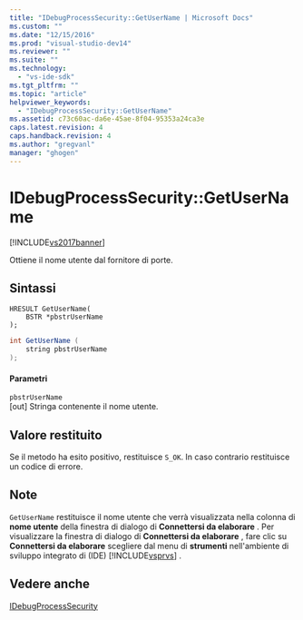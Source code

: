 ```yaml
---
title: "IDebugProcessSecurity::GetUserName | Microsoft Docs"
ms.custom: ""
ms.date: "12/15/2016"
ms.prod: "visual-studio-dev14"
ms.reviewer: ""
ms.suite: ""
ms.technology: 
  - "vs-ide-sdk"
ms.tgt_pltfrm: ""
ms.topic: "article"
helpviewer_keywords: 
  - "IDebugProcessSecurity::GetUserName"
ms.assetid: c73c60ac-da6e-45ae-8f04-95353a24ca3e
caps.latest.revision: 4
caps.handback.revision: 4
ms.author: "gregvanl"
manager: "ghogen"
---
```

# IDebugProcessSecurity::GetUserName
[!INCLUDE[vs2017banner](../../../code-quality/includes/vs2017banner.md)]

Ottiene il nome utente dal fornitore di porte.  
  
## Sintassi  
  
```cpp#  
HRESULT GetUserName(  
    BSTR *pbstrUserName  
);  
```  
  
```c#  
int GetUserName (  
    string pbstrUserName  
);  
```  
  
#### Parametri  
 `pbstrUserName`  
 \[out\]  Stringa contenente il nome utente.  
  
## Valore restituito  
 Se il metodo ha esito positivo, restituisce `S_OK`.  In caso contrario restituisce un codice di errore.  
  
## Note  
 `GetUserName` restituisce il nome utente che verrà visualizzata nella colonna di **nome utente** della finestra di dialogo di **Connettersi da elaborare** .  Per visualizzare la finestra di dialogo di **Connettersi da elaborare** , fare clic su **Connettersi da elaborare** scegliere dal menu di **strumenti** nell'ambiente di sviluppo integrato di \(IDE\) [!INCLUDE[vsprvs](../../../code-quality/includes/vsprvs_md.md)] .  
  
## Vedere anche  
 [IDebugProcessSecurity](../../../extensibility/debugger/reference/idebugprocesssecurity.md)